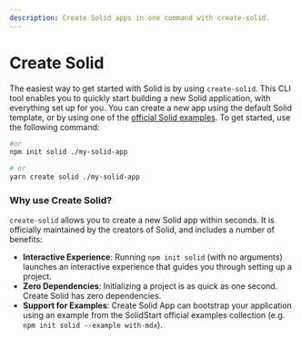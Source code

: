 ```yaml
---
description: Create Solid apps in one command with create-solid.
---
```


# Create Solid

The easiest way to get started with Solid is by using `create-solid`. This CLI tool enables you to quickly start building a new Solid application, with everything set up for you. You can create a new app using the default Solid template, or by using one of the [official Solid examples](https://github.com/solidjs/solid-start/tree/main/examples). To get started, use the following command:

```bash
#or
npm init solid ./my-solid-app

# or
yarn create solid ./my-solid-app
```

### Why use Create Solid?

`create-solid` allows you to create a new Solid app within seconds. It is officially maintained by the creators of Solid, and includes a number of benefits:

- **Interactive Experience**: Running `npm init solid` (with no arguments) launches an interactive experience that guides you through setting up a project.
- **Zero Dependencies**: Initializing a project is as quick as one second. Create Solid has zero dependencies.
- **Support for Examples**: Create Solid App can bootstrap your application using an example from the SolidStart official examples collection (e.g. `npm init solid --example with-mdx`).
